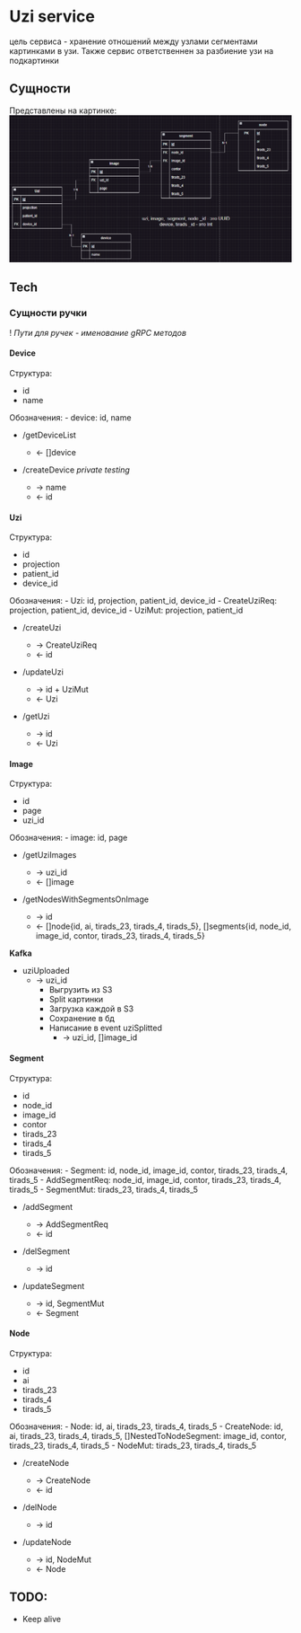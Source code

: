 # Uzi service

цель сервиса - хранение отношений между узлами сегментами картинками в узи. Также сервис ответственнен за разбиение узи на подкартинки

## Сущности

Представлены на картинке: 
![uzi_db](docs/assets/uzi_db.png)

## Tech

### Сущности ручки

! _Пути для ручек - именование gRPC методов_

#### Device

Структура:
* id
* name

Обозначения:
    - device: id, name

+ /getDeviceList 
    - <- []device

+ /createDevice _private_ _testing_
    - -> name
    - <- id

#### Uzi

Структура:
* id
* projection
* patient_id
* device_id

Обозначения:
    - Uzi: id, projection, patient_id, device_id
    - CreateUziReq: projection, patient_id, device_id
    - UziMut: projection, patient_id

+ /createUzi
    - -> CreateUziReq
    - <- id

+ /updateUzi 
    - -> id + UziMut
    - <- Uzi

+ /getUzi
    - -> id
    - <- Uzi

#### Image

Структура:
* id
* page
* uzi_id

Обозначения:
    - image: id, page

+ /getUziImages
    - -> uzi_id
    - <- []image

+ /getNodesWithSegmentsOnImage
    - -> id
    - <- []node{id, ai, tirads_23, tirads_4, tirads_5}, []segments{id, node_id, image_id, contor, tirads_23, tirads_4, tirads_5}

__Kafka__

+ uziUploaded
    - -> uzi_id
        * Выгрузить из S3
        * Split картинки
        * Загрузка каждой в S3
        * Сохранение в бд
        * Написание в event uziSplitted
            - -> uzi_id, []image_id

#### Segment
Структура:
* id
* node_id
* image_id
* contor
* tirads_23
* tirads_4
* tirads_5

Обозначения:
    - Segment: id, node_id, image_id, contor, tirads_23, tirads_4, tirads_5
    - AddSegmentReq: node_id, image_id, contor, tirads_23, tirads_4, tirads_5
    - SegmentMut: tirads_23, tirads_4, tirads_5

+ /addSegment
    - -> AddSegmentReq
    - <- id

+ /delSegment
    - -> id

+ /updateSegment
    - -> id, SegmentMut
    - <- Segment


#### Node
Структура:
* id
* ai
* tirads_23
* tirads_4
* tirads_5

Обозначения:
    - Node: id, ai, tirads_23, tirads_4, tirads_5
    - CreateNode: id, ai, tirads_23, tirads_4, tirads_5, []NestedToNodeSegment: image_id, contor, tirads_23, tirads_4, tirads_5
    - NodeMut: tirads_23, tirads_4, tirads_5

+ /createNode
    - -> CreateNode
    - <- id

+ /delNode
    - -> id

+ /updateNode
    - -> id, NodeMut
    - <- Node

## TODO:
+ Keep alive